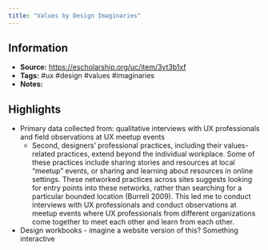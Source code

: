 ```yaml
---
title: "Values by Design Imaginaries"
---
```

## Information
- **Source:** https://escholarship.org/uc/item/3vt3b1xf
- **Tags:** #ux #design #values #imaginaries 
- **Notes:** 

## Highlights
- Primary data collected from: qualitative interviews with UX professionals and field observations at UX meetup events
	- Second, designers’ professional practices, including their values-related practices, extend beyond the individual workplace. Some of these practices include sharing stories and resources at local “meetup” events, or sharing and learning about resources in online settings. These networked practices across sites suggests looking for entry points into these networks, rather than searching for a particular bounded location (Burrell 2009). This led me to conduct interviews with UX professionals and conduct observations at meetup events where UX professionals from different organizations come together to meet each other and learn from each other.
- Design workbooks - imagine a website version of this? Something interactive
